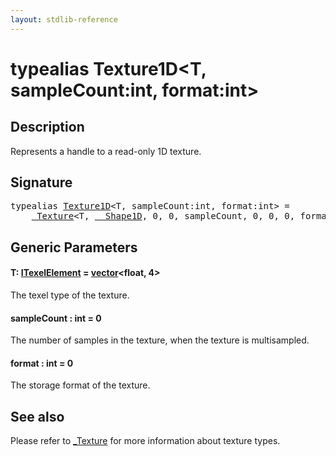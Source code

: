 ```yaml
---
layout: stdlib-reference
---
```


# typealias Texture1D\<T, sampleCount:int, format:int\>

## Description

Represents a handle to a read-only 1D texture.

## Signature

<pre>
<span class='code_keyword'>typealias</span> <a href="texture1d-08" class="code_type">Texture1D</a>&lt;T, sampleCount:<span class="code_keyword">int</span>, format:<span class="code_keyword">int</span>&gt; = 
    <a href="../types/0texture-01/index" class="code_type">_Texture</a>&lt;T, <a href="../types/0_shape1d-028/index" class="code_type">__Shape1D</a>, 0, 0, sampleCount, 0, 0, 0, format&gt;;
</pre>

## Generic Parameters

####  <a id="typeparam-T"></a>T: [ITexelElement](../interfaces/itexelelement-016/index) = [vector](../types/vector/index)\<float, 4\>
The texel type of the texture.

####  <a id="decl-sampleCount"></a>sampleCount  : int = 0
The number of samples in the texture, when the texture is multisampled.

####  <a id="decl-format"></a>format  : int = 0
The storage format of the texture.


## See also

Please refer to <span class='code'><a href="../types/0texture-01/index" class="code_type">_Texture</a></span> for more information about texture types.



